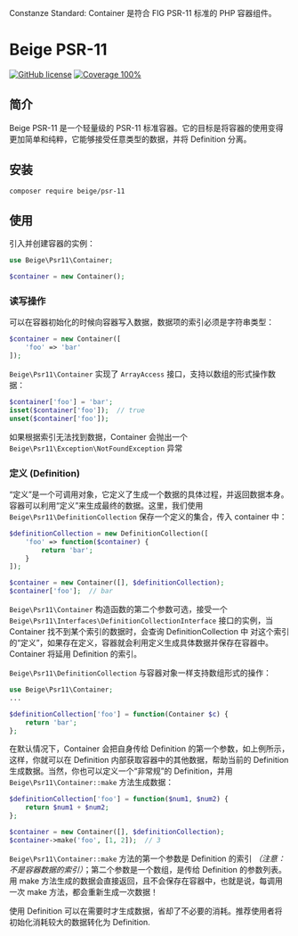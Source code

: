 Constanze Standard: Container 是符合 FIG PSR-11 标准的 PHP 容器组件。
# Beige PSR-11

[![GitHub license](https://img.shields.io/badge/license-Apache%202-blue)](https://github.com/constanze-standard/container/blob/master/LICENSE)
[![Coverage 100%](https://img.shields.io/azure-devops/coverage/swellaby/opensource/25.svg)](https://github.com/constanze-standard/container)

## 简介
Beige PSR-11 是一个轻量级的 PSR-11 标准容器。它的目标是将容器的使用变得更加简单和纯粹，它能够接受任意类型的数据，并将 Definition 分离。

## 安装
```
composer require beige/psr-11
```

## 使用
引入并创建容器的实例：
```php
use Beige\Psr11\Container;

$container = new Container();
```

### 读写操作
可以在容器初始化的时候向容器写入数据，数据项的索引必须是字符串类型：
```php
$container = new Container([
    'foo' => 'bar'
]);
```

`Beige\Psr11\Container` 实现了 `ArrayAccess` 接口，支持以数组的形式操作数据：
```php
$container['foo'] = 'bar';
isset($container['foo']);  // true
unset($container['foo']);
```
如果根据索引无法找到数据，Container 会抛出一个 `Beige\Psr11\Exception\NotFoundException` 异常

### 定义 (Definition)
“定义”是一个可调用对象，它定义了生成一个数据的具体过程，并返回数据本身。容器可以利用“定义”来生成最终的数据。这里，我们使用 `Beige\Psr11\DefinitionCollection` 保存一个定义的集合，传入 container 中：
```php
$definitionCollection = new DefinitionCollection([
    'foo' => function($container) {
        return 'bar';
    }
]);

$container = new Container([], $definitionCollection);
$container['foo'];  // bar
```
`Beige\Psr11\Container` 构造函数的第二个参数可选，接受一个 `Beige\Psr11\Interfaces\DefinitionCollectionInterface` 接口的实例，当 Container 找不到某个索引的数据时，会查询 DefinitionCollection 中 对这个索引的“定义”，如果存在定义，容器就会利用定义生成具体数据并保存在容器中。Container 将延用 Definition 的索引。

`Beige\Psr11\DefinitionCollection` 与容器对象一样支持数组形式的操作：
```php
use Beige\Psr11\Container;
...

$definitionCollection['foo'] = function(Container $c) {
    return 'bar';
};
```

在默认情况下，Container 会把自身传给 Definition 的第一个参数，如上例所示，这样，你就可以在 Definition 内部获取容器中的其他数据，帮助当前的 Definition 生成数据。当然，你也可以定义一个“非常规”的 Definition，并用 `Beige\Psr11\Container::make` 方法生成数据：
```php
$definitionCollection['foo'] = function($num1, $num2) {
    return $num1 + $num2;
};

$container = new Container([], $definitionCollection);
$container->make('foo', [1, 2]);  // 3
```
`Beige\Psr11\Container::make` 方法的第一个参数是 Definition 的索引 _（注意：不是容器数据的索引）_；第二个参数是一个数组，是传给 Definition 的参数列表。 用 make 方法生成的数据会直接返回，且不会保存在容器中，也就是说，每调用一次 make 方法，都会重新生成一次数据！

使用 Definition 可以在需要时才生成数据，省却了不必要的消耗。推荐使用者将初始化消耗较大的数据转化为 Definition.
